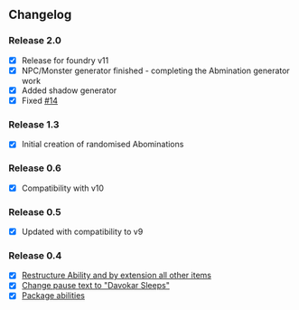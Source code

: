 ## Changelog
### Release 2.0
- [x] Release for foundry v11
- [x] NPC/Monster generator finished - completing the Abmination generator work
- [x] Added shadow generator
- [x] Fixed [#14](https://github.com/bithir/symbaroum-bithir-mod/issues/14)
### Release 1.3
- [x] Initial creation of randomised Abominations
### Release 0.6
- [x] Compatibility with v10
### Release 0.5
- [x] Updated with compatibility to v9
### Release 0.4
- [x] [Restructure Ability and by extension all other items](https://github.com/bithir/symbaroum-bithir-mod/issues/8)
- [x] [Change pause text to "Davokar Sleeps"](https://github.com/bithir/symbaroum-bithir-mod/issues/7)
- [x] [Package abilities](https://github.com/bithir/symbaroum-bithir-mod/issues/6)
